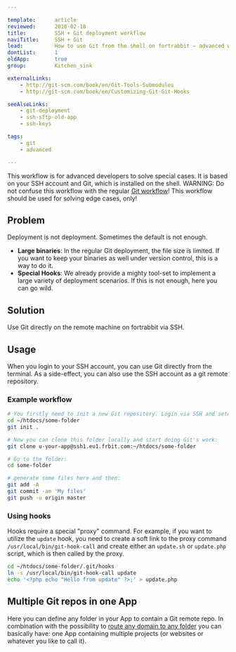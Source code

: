 ```yaml
---

template:      article
reviewed:      2016-02-18
title:         SSH + Git deployment workflow
naviTitle:     SSH + Git
lead:          How to use Git from the shell on fortrabbit — advanced worflow, special case.
dontList:      1
oldApp:        true
group:         Kitchen_sink

externalLinks:
    - http://git-scm.com/book/en/Git-Tools-Submodules
    - http://git-scm.com/book/en/Customizing-Git-Git-Hooks

seeAlsoLinks:
    - git-deployment
    - ssh-sftp-old-app
    - ssh-keys

tags:
    - git
    - advanced

---
```


This workflow is for advanced developers to solve special cases. It is based on your SSH account and Git, which is installed on the shell. WARNING: Do not confuse this workflow with the regular [Git workflow](git)! This workflow should be used for solving edge cases, only!



## Problem

Deployment is not deployment. Sometimes the default is not enough.

* **Large binaries**: In the regular Git deployment, the file size is limited. If you want to keep your binaries as well under version control, this is a way to do it.
* **Special Hooks**: We already provide a mighty tool-set to implement a large variety of deployment scenarios. If this is not enough, here you can go wild.


## Solution

Use Git directly on the remote machine on fortrabbit via SSH.


## Usage

When you login to your SSH account, you can use Git directly from the terminal. As a side-effect, you can also use the SSH account as a git remote repository.


### Example workflow

```bash
# You firstly need to init a new Git repository. Login via SSH and setup an empty folder on the remote:
cd ~/htdocs/some-folder
git init .

# Now you can clone this folder locally and start doing Git's work:
git clone u-your-app@ssh1.eu1.frbit.com:~/htdocs/some-folder

# Go to the folder:
cd some-folder

# generate some files here and then:
git add -A
git commit -am 'My files'
git push -u origin master
```

### Using hooks

Hooks require a special "proxy" command. For example, if you want to utilize the `update` hook, you need to create a soft link to the proxy command `/usr/local/bin/git-hook-call` and create either an `update.sh` or `update.php` script, which is then called by the proxy.

```bash
cd ~/htdocs/some-folder/.git/hooks
ln -s /usr/local/bin/git-hook-call update
echo '<?php echo "Hello from update" ?>;' > update.php
```

## Multiple Git repos in one App

Here you can define any folder in your App to contain a Git remote repo. In combination with the possibility to [route any domain to any folder](artciles/domains#setting-the-root-path) you can basically have: one App containing multiple projects (or websites or whatever you like to call it).